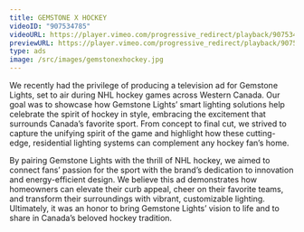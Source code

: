 ```yaml
---
title: GEMSTONE X HOCKEY
videoID: "907534785"
videoURL: https://player.vimeo.com/progressive_redirect/playback/907534785/rendition/1080p/file.mp4?loc=external&signature=1e16dd8c8605baadad56758804645033506a88847fb6247654d456fc43dc515f&user_id=222329173
previewURL: https://player.vimeo.com/progressive_redirect/playback/907534785/rendition/540p/file.mp4?loc=external&signature=823bfa81219dc26670e856ba5e36be0ec68d03b976289f201c5a2e93ad01e554&user_id=222329173
type: ads
image: /src/images/gemstonexhockey.jpg
---
```

We recently had the privilege of producing a television ad for Gemstone Lights, set to air during NHL hockey games across Western Canada. Our goal was to showcase how Gemstone Lights’ smart lighting solutions help celebrate the spirit of hockey in style, embracing the excitement that surrounds Canada’s favorite sport. From concept to final cut, we strived to capture the unifying spirit of the game and highlight how these cutting-edge, residential lighting systems can complement any hockey fan’s home.



By pairing Gemstone Lights with the thrill of NHL hockey, we aimed to connect fans’ passion for the sport with the brand’s dedication to innovation and energy-efficient design. We believe this ad demonstrates how homeowners can elevate their curb appeal, cheer on their favorite teams, and transform their surroundings with vibrant, customizable lighting. Ultimately, it was an honor to bring Gemstone Lights’ vision to life and to share in Canada’s beloved hockey tradition.
